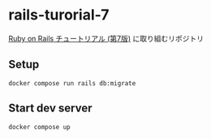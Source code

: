 # rails-turorial-7
[Ruby on Rails チュートリアル (第7版)](https://railstutorial.jp/chapters/beginning?version=7.0) に取り組むリポジトリ

## Setup
```
docker compose run rails db:migrate
```

## Start dev server
```
docker compose up
```
